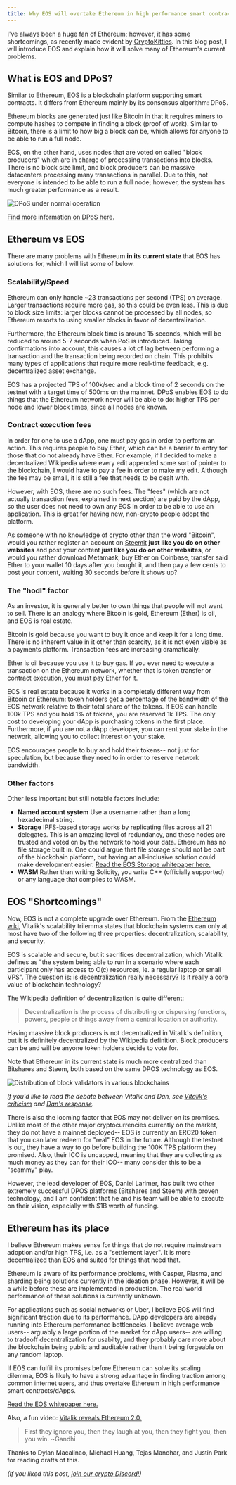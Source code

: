```yaml
---
title: Why EOS will overtake Ethereum in high performance smart contracts
---
```


I've always been a huge fan of Ethereum; however, it has some shortcomings, as recently made evident by [CryptoKitties](http://www.bbc.com/news/technology-42237162). In this blog post, I will introduce EOS and explain how it will solve many of Ethereum's current problems.

## What is EOS and DPoS?

Similar to Ethereum, EOS is a blockchain platform supporting smart contracts. It differs from Ethereum mainly by its consensus algorithm: DPoS.

Ethereum blocks are generated just like Bitcoin in that it requires miners to compute hashes to compete in finding a block (proof of work). Similar to Bitcoin, there is a limit to how big a block can be, which allows for anyone to be able to run a full node.

EOS, on the other hand, uses nodes that are voted on called "block producers" which are in charge of processing transactions into blocks. There is no block size limit, and block producers can be massive datacenters processing many transactions in parallel. Due to this, not everyone is intended to be able to run a full node; however, the system has much greater performance as a result.

![DPoS under normal operation](https://steemitimages.com/0x0/https://steemitimages.com/DQmUnFg35XqTednrwUiZo7AHX7SHQ7hAUTytA8BLwk64EN7/image.png)

[Find more information on DPoS here.](https://steemit.com/dpos/@dantheman/dpos-consensus-algorithm-this-missing-white-paper)

## Ethereum vs EOS

There are many problems with Ethereum **in its current state** that EOS has solutions for, which I will list some of below.

### Scalability/Speed

Ethereum can only handle ~23 transactions per second (TPS) on average. Larger transactions require more gas, so this could be even less. This is due to block size limits: larger blocks cannot be processed by all nodes, so Ethereum resorts to using smaller blocks in favor of decentralization.

Furthermore, the Ethereum block time is around 15 seconds, which will be reduced to around 5-7 seconds when PoS is introduced. Taking confirmations into account, this causes a lot of lag between performing a transaction and the transaction being recorded on chain. This prohibits many types of applications that require more real-time feedback, e.g. decentralized asset exchange.

EOS has a projected TPS of 100k/sec and a block time of 2 seconds on the testnet with a target time of 500ms on the mainnet. DPoS enables EOS to do things that the Ethereum network never will be able to do: higher TPS per node and lower block times, since all nodes are known.

### Contract execution fees

In order for one to use a dApp, one must pay gas in order to perform an action. This requires people to buy Ether, which can be a barrier to entry for those that do not already have Ether. For example, if I decided to make a decentralized Wikipedia where every edit appended some sort of pointer to the blockchain, I would have to pay a fee in order to make my edit. Although the fee may be small, it is still a fee that needs to be dealt with.

However, with EOS, there are no such fees. The "fees" (which are not actually transaction fees, explained in next section) are paid by the dApp, so the user does not need to own any EOS in order to be able to use an application. This is great for having new, non-crypto people adopt the platform.

As someone with no knowledge of crypto other than the word "Bitcoin", would you rather register an account on [Steemit](https://steemit.com) **just like you do on other websites** and post your content **just like you do on other websites**, or would you rather download Metamask, buy Ether on Coinbase, transfer said Ether to your wallet 10 days after you bought it, and then pay a few cents to post your content, waiting 30 seconds before it shows up?

### The "hodl" factor

As an investor, it is generally better to own things that people will not want to sell. There is an analogy where Bitcoin is gold, Ethereum (Ether) is oil, and EOS is real estate.

Bitcoin is gold because you want to buy it once and keep it for a long time. There is no inherent value in it other than scarcity, as it is not even viable as a payments platform. Transaction fees are increasing dramatically.

Ether is oil because you use it to buy gas. If you ever need to execute a transaction on the Ethereum network, whether that is token transfer or contract execution, you must pay Ether for it.

EOS is real estate because it works in a completely different way from Bitcoin or Ethereum: token holders get a percentage of the bandwidth of the EOS network relative to their total share of the tokens. If EOS can handle 100k TPS and you hold 1% of tokens, you are reserved 1k TPS. The only cost to developing your dApp is purchasing tokens in the first place. Furthermore, if you are not a dApp developer, you can rent your stake in the network, allowing you to collect interest on your stake.

EOS encourages people to buy and hold their tokens-- not just for speculation, but because they need to in order to reserve network bandwidth.

### Other factors

Other less important but still notable factors include:

* **Named account system** Use a username rather than a long hexadecimal string.
* **Storage** IPFS-based storage works by replicating files across all 21 delegates. This is an amazing level of redundancy, and these nodes are trusted and voted on by the network to hold your data. Ethereum has no file storage built in. One could argue that file storage should not be part of the blockchain platform, but having an all-inclusive solution could make development easier. [Read the EOS Storage whitepaper here.](https://github.com/EOSIO/Documentation/raw/master/EOS.IO%20Storage.pdf)
* **WASM** Rather than writing Solidity, you write C++ (officially supported) or any language that compiles to WASM.

## EOS "Shortcomings"

Now, EOS is not a complete upgrade over Ethereum. From the [Ethereum wiki](https://github.com/ethereum/wiki/wiki/Sharding-FAQ), Vitalik's scalability trilemma states that blockchain systems can only at most have two of the following three properties: decentralization, scalability, and security.

EOS is scalable and secure, but it sacrifices decentralization, which Vitalik defines as "the system being able to run in a scenario where each participant only has access to O(c) resources, ie. a regular laptop or small VPS". The question is: is decentralization really necessary? Is it really a core value of blockchain technology?

The Wikipedia definition of decentralization is quite different:

> Decentralization is the process of distributing or dispersing functions, powers, people or things away from a central location or authority.

Having massive block producers is not decentralized in Vitalik's definition, but it is definitely decentralized by the Wikipedia definition. Block producers can be and will be anyone token holders decide to vote for.

Note that Ethereum in its current state is much more centralized than Bitshares and Steem, both based on the same DPOS technology as EOS.

![Distribution of block validators in various blockchains](https://i.imgur.com/0eT9SAE.jpg)

*If you'd like to read the debate between Vitalik and Dan, see [Vitalik's criticism](https://np.reddit.com/r/ethereum/comments/6qm0y2/is_the_ethereum_team_defending_their_ground/dkyk94c/) and [Dan's response](https://steemit.com/eos/@dan/reponse-to-vitalik-s-written-remarks).*

There is also the looming factor that EOS may not deliver on its promises. Unlike most of the other major cryptocurrencies currently on the market, they do not have a mainnet deployed-- EOS is currently an ERC20 token that you can later redeem for "real" EOS in the future. Although the testnet is out, they have a way to go before building the 100K TPS platform they promised. Also, their ICO is uncapped, meaning that they are collecting as much money as they can for their ICO-- many consider this to be a "scammy" play.

However, the lead developer of EOS, Daniel Larimer, has built two other extremely successful DPOS platforms (Bitshares and Steem) with proven technology, and I am confident that he and his team will be able to execute on their vision, especially with $1B worth of funding.

## Ethereum has its place

I believe Ethereum makes sense for things that do not require mainstream adoption and/or high TPS, i.e. as a "settlement layer". It is more decentralized than EOS and suited for things that need that.

Ethereum is aware of its performance problems, with Casper, Plasma, and sharding being solutions currently in the ideation phase. However, it will be a while before these are implemented in production. The real world performance of these solutions is currently unknown.

For applications such as social networks or Uber, I believe EOS will find significant traction due to its performance. DApp developers are already running into Ethereum performance bottlenecks. I believe average web users-- arguably a large portion of the market for dApp users-- are willing to tradeoff decentralization for usabilty, and they probably care more about the blockchain being public and auditable rather than it being forgeable on any random laptop.

If EOS can fulfill its promises before Ethereum can solve its scaling dilemma, EOS is likely to have a strong advantage in finding traction among common internet users, and thus overtake Ethereum in high performance smart contracts/dApps.

[Read the EOS whitepaper here.](https://github.com/EOSIO/Documentation/blob/master/TechnicalWhitePaper.md)

Also, a fun video: [Vitalik reveals Ethereum 2.0.](https://www.youtube.com/watch?v=pSNv1mBb3Qs)

> First they ignore you, then they laugh at you, then they fight you, then you win. ~Gandhi

Thanks to Dylan Macalinao, Michael Huang, Tejas Manohar, and Justin Park for reading drafts of this.

*(If you liked this post, [join our crypto Discord!](https://discord.gg/5AkBWSY))*
